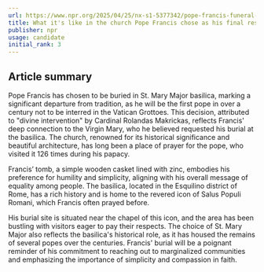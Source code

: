 ```yaml
---
url: https://www.npr.org/2025/04/25/nx-s1-5377342/pope-francis-funeral-burial-basilica-st-mary-major-church
title: What it's like in the church Pope Francis chose as his final resting place
publisher: npr
usage: candidate
initial_rank: 3
---
```

## Article summary
Pope Francis has chosen to be buried in St. Mary Major basilica, marking a significant departure from tradition, as he will be the first pope in over a century not to be interred in the Vatican Grottoes. This decision, attributed to "divine intervention" by Cardinal Rolandas Makrickas, reflects Francis' deep connection to the Virgin Mary, who he believed requested his burial at the basilica. The church, renowned for its historical significance and beautiful architecture, has long been a place of prayer for the pope, who visited it 126 times during his papacy. 

Francis’ tomb, a simple wooden casket lined with zinc, embodies his preference for humility and simplicity, aligning with his overall message of equality among people. The basilica, located in the Esquilino district of Rome, has a rich history and is home to the revered icon of Salus Populi Romani, which Francis often prayed before. 

His burial site is situated near the chapel of this icon, and the area has been bustling with visitors eager to pay their respects. The choice of St. Mary Major also reflects the basilica's historical role, as it has housed the remains of several popes over the centuries. Francis' burial will be a poignant reminder of his commitment to reaching out to marginalized communities and emphasizing the importance of simplicity and compassion in faith.
